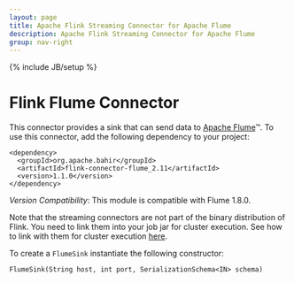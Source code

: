 ```yaml
---
layout: page
title: Apache Flink Streaming Connector for Apache Flume
description: Apache Flink Streaming Connector for Apache Flume
group: nav-right
---
```

<!--
{% comment %}
Licensed to the Apache Software Foundation (ASF) under one or more
contributor license agreements.  See the NOTICE file distributed with
this work for additional information regarding copyright ownership.
The ASF licenses this file to you under the Apache License, Version 2.0
(the "License"); you may not use this file except in compliance with
the License.  You may obtain a copy of the License at

http://www.apache.org/licenses/LICENSE-2.0

Unless required by applicable law or agreed to in writing, software
distributed under the License is distributed on an "AS IS" BASIS,
WITHOUT WARRANTIES OR CONDITIONS OF ANY KIND, either express or implied.
See the License for the specific language governing permissions and
limitations under the License.
{% endcomment %}
-->

{% include JB/setup %}

# Flink Flume Connector

This connector provides a sink that can send data to [Apache Flume](https://flume.apache.org/)™. To use this connector, add the
following dependency to your project:

    <dependency>
      <groupId>org.apache.bahir</groupId>
      <artifactId>flink-connector-flume_2.11</artifactId>
      <version>1.1.0</version>
    </dependency>

*Version Compatibility*: This module is compatible with Flume 1.8.0.

Note that the streaming connectors are not part of the binary distribution of Flink. You need to link them into your job jar for cluster execution.
See how to link with them for cluster execution [here](https://ci.apache.org/projects/flink/flink-docs-release-1.2/dev/linking.html).

To create a `FlumeSink` instantiate the following constructor:

    FlumeSink(String host, int port, SerializationSchema<IN> schema)

